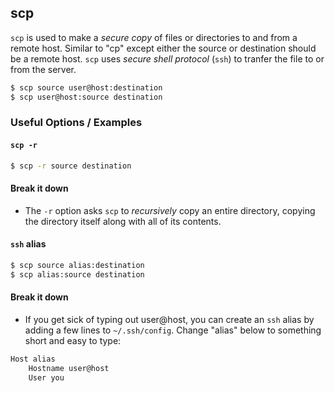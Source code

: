 ---
---

scp
-------

`scp` is used to make a _secure copy_ of files or directories to and from a remote host. Similar to "cp" except either the source or destination should be a remote host. `scp` uses _secure shell protocol_ (`ssh`) to tranfer the file to or from the server.

~~~ bash
$ scp source user@host:destination
$ scp user@host:source destination
~~~

<!--more-->

### Useful Options / Examples

#### `scp -r`
~~~ bash
$ scp -r source destination
~~~

#### Break it down
* The `-r` option asks `scp` to _recursively_ copy an entire directory, copying the directory itself along with all of its contents.

#### `ssh` alias
~~~ bash
$ scp source alias:destination
$ scp alias:source destination
~~~

#### Break it down
* If you get sick of typing out user@host, you can create an `ssh` alias by adding a few lines to `~/.ssh/config`. Change "alias" below to something short and easy to type:

~~~ sh
Host alias
	Hostname user@host
	User you
~~~

